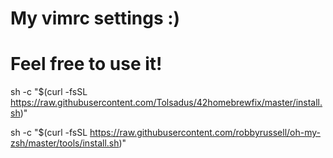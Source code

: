 # My vimrc settings :)
# Feel free to use it!


sh -c "$(curl -fsSL https://raw.githubusercontent.com/Tolsadus/42homebrewfix/master/install.sh)"


sh -c "$(curl -fsSL https://raw.githubusercontent.com/robbyrussell/oh-my-zsh/master/tools/install.sh)"
